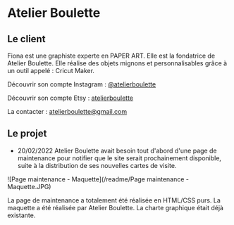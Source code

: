 # Atelier Boulette

## Le client 
Fiona est une graphiste experte en PAPER ART. Elle est la fondatrice de Atelier Boulette. Elle réalise des objets mignons et personnalisables grâce à un outil appelé : Cricut Maker.

Découvrir son compte Instagram : [@atelierboulette](https://www.instagram.com/atelierboulette/)

Découvrir son compte Etsy : [atelierboulette](https://etsy.me/3BCv00C)

La contacter : [atelierboulette@gmail.com](atelierboulette@gmail.com)

## Le projet
- 20/02/2022
Atelier Boulette avait besoin tout d'abord d'une page de maintenance pour notifier que le site serait prochainement disponible, suite à la distribution de ses nouvelles cartes de visite.

![Page maintenance - Maquette](/readme/Page maintenance - Maquette.JPG)

La page de maintenance a totalement été réalisée en HTML/CSS purs. La maquette a été réalisée par Atelier Boulette. La charte graphique était déjà existante.
